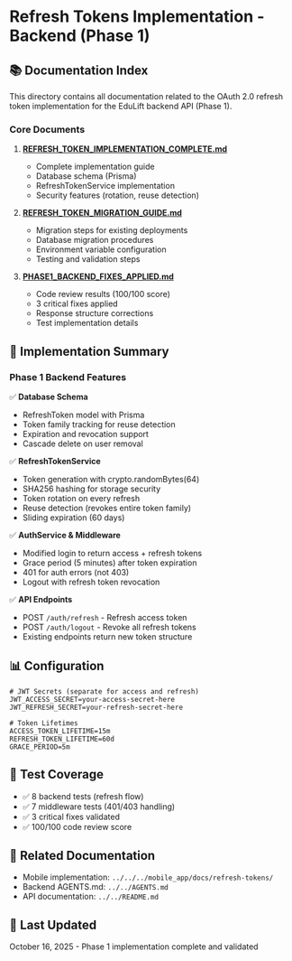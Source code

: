 # Refresh Tokens Implementation - Backend (Phase 1)

## 📚 Documentation Index

This directory contains all documentation related to the OAuth 2.0 refresh token implementation for the EduLift backend API (Phase 1).

### Core Documents

1. **[REFRESH_TOKEN_IMPLEMENTATION_COMPLETE.md](./REFRESH_TOKEN_IMPLEMENTATION_COMPLETE.md)**
   - Complete implementation guide
   - Database schema (Prisma)
   - RefreshTokenService implementation
   - Security features (rotation, reuse detection)

2. **[REFRESH_TOKEN_MIGRATION_GUIDE.md](./REFRESH_TOKEN_MIGRATION_GUIDE.md)**
   - Migration steps for existing deployments
   - Database migration procedures
   - Environment variable configuration
   - Testing and validation steps

3. **[PHASE1_BACKEND_FIXES_APPLIED.md](./PHASE1_BACKEND_FIXES_APPLIED.md)**
   - Code review results (100/100 score)
   - 3 critical fixes applied
   - Response structure corrections
   - Test implementation details

## 🎯 Implementation Summary

### Phase 1 Backend Features

✅ **Database Schema**
- RefreshToken model with Prisma
- Token family tracking for reuse detection
- Expiration and revocation support
- Cascade delete on user removal

✅ **RefreshTokenService**
- Token generation with crypto.randomBytes(64)
- SHA256 hashing for storage security
- Token rotation on every refresh
- Reuse detection (revokes entire token family)
- Sliding expiration (60 days)

✅ **AuthService & Middleware**
- Modified login to return access + refresh tokens
- Grace period (5 minutes) after token expiration
- 401 for auth errors (not 403)
- Logout with refresh token revocation

✅ **API Endpoints**
- POST `/auth/refresh` - Refresh access token
- POST `/auth/logout` - Revoke all refresh tokens
- Existing endpoints return new token structure

## 📊 Configuration

```env
# JWT Secrets (separate for access and refresh)
JWT_ACCESS_SECRET=your-access-secret-here
JWT_REFRESH_SECRET=your-refresh-secret-here

# Token Lifetimes
ACCESS_TOKEN_LIFETIME=15m
REFRESH_TOKEN_LIFETIME=60d
GRACE_PERIOD=5m
```

## 🧪 Test Coverage

- ✅ 8 backend tests (refresh flow)
- ✅ 7 middleware tests (401/403 handling)
- ✅ 3 critical fixes validated
- ✅ 100/100 code review score

## 🔗 Related Documentation

- Mobile implementation: `../../../mobile_app/docs/refresh-tokens/`
- Backend AGENTS.md: `../../AGENTS.md`
- API documentation: `../../README.md`

## 📅 Last Updated

October 16, 2025 - Phase 1 implementation complete and validated
